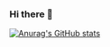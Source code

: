 ### Hi there 👋

[![Anurag's GitHub stats](https://github-readme-stats.vercel.app/api?username=HARDIntegral)](https://github.com/anuraghazra/github-readme-stats&show_icons=true&theme=radical)
